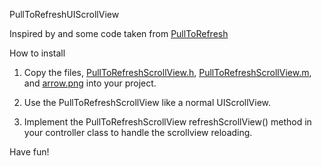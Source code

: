 PullToRefreshUIScrollView

Inspired by and some code taken from [PullToRefresh](https://github.com/leah/PullToRefresh/)

How to install

1. Copy the files, [PullToRefreshScrollView.h](https://github.com/joshgrenon/PullToRefreshUIScrollView/raw/master/Classes/PullToRefreshScrollView.h),
[PullToRefreshScrollView.m](https://github.com/joshgrenon/PullToRefreshUIScrollView/raw/master/Classes/PullToRefreshScrollView.m),
and [arrow.png](https://github.com/joshgrenon/PullToRefreshUIScrollView/raw/master/Classes/arrow.png) into your project.

2. Use the PullToRefreshScrollView like a normal UIScrollView.

3. Implement the PullToRefreshScrollView refreshScrollView() method in your controller class to handle the scrollview reloading.

Have fun!
